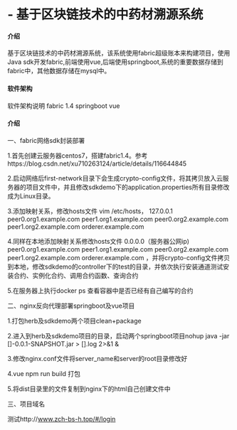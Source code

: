 # - 基于区块链技术的中药材溯源系统

#### 介绍
基于区块链技术的中药材溯源系统，该系统使用fabric超级账本来构建项目，使用Java sdk开发fabric,前端使用vue,后端使用springboot,系统的重要数据存储到fabric中，其他数据存储在mysql中。

#### 软件架构
软件架构说明
fabric 1.4 springboot vue
#### 介绍
一、fabric网络sdk封装部署

1.首先创建云服务器centos7，搭建fabric1.4。参考https://blog.csdn.net/xu710263124/article/details/116644845

2.启动网络后first-network目录下会生成crypto-config文件，将其拷贝放入云服务器的项目文件中，并且修改sdkdemo下的application.properties所有目录修改成为Linux目录。

3.添加映射关系，修改hosts文件 vim /etc/hosts， 127.0.0.1 peer0.org1.example.com peer1.org1.example.com peer0.org2.example.com peer1.org2.example.com orderer.example.com 

4.同样在本地添加映射关系修改hosts文件 0.0.0.0（服务器公网ip) peer0.org1.example.com peer1.org1.example.com peer0.org2.example.com peer1.org2.example.com orderer.example.com ，并将crypto-config文件拷贝到本地，修改sdkdemo的controller下的test的目录，并依次执行安装通道测试安装合约、实例化合约、调用合约函数、查询合约

5.在服务器上执行docker ps 查看容器中是否已经有自己编写的合约

二、nginx反向代理部署springboot及vue项目

1.打包herb及sdkdemo两个项目clean+package

2.进入到herb及sdkdemo项目的目录，启动两个springboot项目nohup java -jar []-0.0.1-SNAPSHOT.jar     > [].log 2>&1 &

3.修改nginx.conf文件将server_name和server的root目录修改好

4.vue npm run build 打包

5.将dist目录里的文件复制到nginx下的html自己创建文件中

三、项目域名

测试http://www.zch-bs-h.top/#/login
